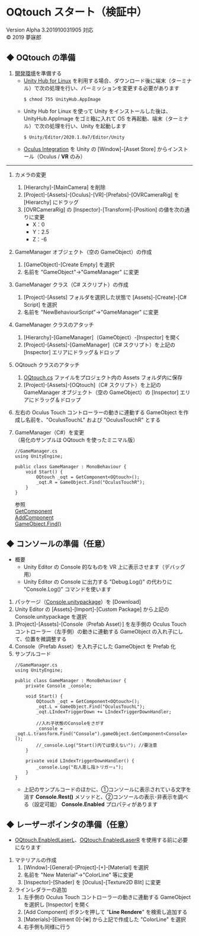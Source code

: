 # OQtouch スタート（検証中）
Version Alpha 3.201910031905 対応  
© 2019 夢寐郎

## ◆ OQtouch の準備
1. [開発環境](https://github.com/mubirou/Unity3D/tree/master/oqtouch)を準備する  
    * [Unity Hub for Linux](https://forum.unity.com/threads/unity-hub-v2-0-0-release.677485/) を利用する場合、ダウンロード後に端末（ターミナル）で次の処理を行い、パーミッションを変更する必要があります
        ```
        $ chmod 755 UnityHub.AppImage
        ```
    * Unity Hub for Linux を使って Unity をインストールした後は、UnityHub.AppImage をゴミ箱に入れて OS を再起動、端末（ターミナル）で次の処理を行い、Unity を起動します
        ```
        $ Unity/Editor/2020.1.0a7/Editor/Unity
        ```
    * [Oculus Integration](https://assetstore.unity.com/packages/tools/integration/oculus-integration-82022) を Unity の [Window]-[Asset Store] からインストール（Oculus / **VR** のみ）

***

1. カメラの変更  
    1. [Hierarchy]-[MainCamera] を削除
    1. [Project]-[Assets]-[Oculus]-[VR]-[Prefabs]-[OVRCameraRig] を [Hierarchy] にドラッグ
    1. [OVRCameraRig] の [Inspector]-[Transform]-[Position] の値を次の通りに変更  
        * X：0
        * Y：2.5
        * Z：-6
    
1. GameManager オブジェクト（空の GameObject）の作成  
    1. [GameObject]-[Create Empty] を選択
    1. 名前を "GameObject"→"GameManager" に変更  

1. GameManager クラス（C# スクリプト）の作成
    1. [Project]-[Assets] フォルダを選択した状態で [Assets]-[Create]-[C# Script] を選択
    1. 名前を "NewBehaviourScript"→"GameManager" に変更

1. GameManager クラスのアタッチ
    1. [Hierarchy]-[GameManager]（GameObject）-[Inspector] を開く
    1. [Project]-[Assets]-[GameManager]（C# スクリプト）を上記の [Inspector] エリアにドラッグ＆ドロップ  

1. OQtouch クラスのアタッチ
    1. [OQtouch.cs](https://raw.githubusercontent.com/mubirou/Unity3D/master/oqtouch/OQtouch.cs) ファイルをプロジェクト内の Assets フォルダ内に保存
    1. [Project]-[Assets]-[OQtouch]（C# スクリプト）を上記の GameManager オブジェクト（空の GameObject）の [Inspector] エリアにドラッグ＆ドロップ  

1. 左右の Oculus Touch コントローラーの動きに連動する GameObject を作成し名前を、"OculusTouchL" および "OculusTouchR" とする

1. GameManager（C#）を変更  
    （易化のサンプルは OQtouch を使ったミニマル版）
    ```
    //GameManager.cs
    using UnityEngine;

    public class GameManager : MonoBehaviour {
        void Start() {
            OQtouch _oqt = GetComponent<OQtouch>();
            _oqt.R = GameObject.Find("OculusTouchR");
        }
    }
    ```
    参照  
    [GetComponent](https://docs.unity3d.com/ja/current/ScriptReference/GameObject.GetComponent.html)  
    [AddComponent](https://docs.unity3d.com/ja/current/ScriptReference/GameObject.AddComponent.html)  
    [GameObject.Find()](https://docs.unity3d.com/ja/current/ScriptReference/GameObject.Find.html)


## ◆ コンソールの準備（任意）
* 概要
    * Unity Editor の Console 的なものを VR 上に表示させます（デバッグ用）
    * Unity Editor の Console に出力する "Debug.Log()" の代わりに "Console.Log()" コマンドを使います
1. パッケージ（[Console.unitypackage](https://github.com/mubirou/Unity3D/blob/master/oqtouch/Console.unitypackage)）を [Download]
1. Unity Editor の [Assets]-[Import]-[Custom Package] から上記の Console.unitypackage を選択
1. [Project]-[Assets]-[Console（Prefab Asset）] を左手側の Oculus Touch コントローラー（左手側）の動きに連動する GameObject の入れ子にして、位置を微調整する
1. Console（Prefab Asset）を入れ子にした GameObject を Prefab 化
1. サンプルコード
    ```
    //GameManager.cs
    using UnityEngine;

    public class GameManager : MonoBehaviour {
        private Console _console;

        void Start() {
            OQtouch _oqt = GetComponent<OQtouch>();
            _oqt.L = GameObject.Find("OculusTouchL");
            _oqt.LIndexTriggerDown += LIndexTriggerDownHandler;

            //入れ子状態のConsoleをさがす
            _console = _oqt.L.transform.Find("Console").gameObject.GetComponent<Console>();
            //_console.Log("Start()内では使えない"); //要注意
        }

        private void LIndexTriggerDownHandler() {
            _console.Log("右人差し指トリガー↓");
        }
    }
    ```
    * 上記のサンプルコードのほかに、①コンソールに表示されている文字を消す **Console.Rest()** メソッドと、②コンソールの表示･非表示を調べる（設定可能） **Console.Enabled** プロパティがあります


<a name="LaserPointer"></a>

## ◆ レーザーポインタの準備（任意）
* [OQtouch.EnabledLaserL](https://github.com/mubirou/Unity3D/blob/master/oqtouch/doc/reference.md#EnabledLaserL)、[OQtouch.EnabledLaserR](https://github.com/mubirou/Unity3D/blob/master/oqtouch/doc/reference.md#EnabledLaserR) を使用する前に必要になります

1. マテリアルの作成
    1. [Window]-[General]-[Project]-[+]-[Material] を選択
    1. 名前を "New Material"→"ColorLine" 等に変更
    1. [Inspector]-[Shader] を [Oculus]-[Texture2D Blit] に変更
1. ラインレダラーの追加
    1. 左手側の Oculus Touch コントローラーの動きに連動する GameObject を選択し [Inspector] を開く
    1. [Add Component] ボタンを押して "**Line Rendere**" を検索し追加する
    1. [Materials]-[Element 0]-[⦿] から上記で作成した "ColorLine" を選択
    1. 右手側も同様に行う